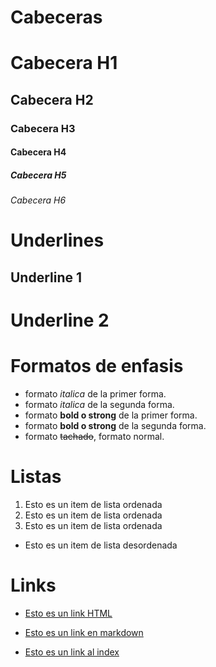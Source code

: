 # Cabeceras
# Cabecera H1
## Cabecera H2
### Cabecera H3
#### Cabecera H4
##### Cabecera H5
###### Cabecera H6

# Underlines
Underline 1
-----------

Underline 2
===========

# Formatos de enfasis
- formato *italica* de la primer forma.
- formato _italica_ de la segunda forma.
- formato **bold o strong** de la primer forma.
- formato __bold o strong__ de la segunda forma.
- formato ~~tachado~~, formato normal.

# Listas

1. Esto es un item de lista ordenada
2. Esto es un item de lista ordenada
3. Esto es un item de lista ordenada

- Esto es un item de lista desordenada

# Links

- <a href="http://google.com"> Esto es un link HTML </a>

- [Esto es un link en markdown](http://google.com)
- [Esto es un link al index](index.html)